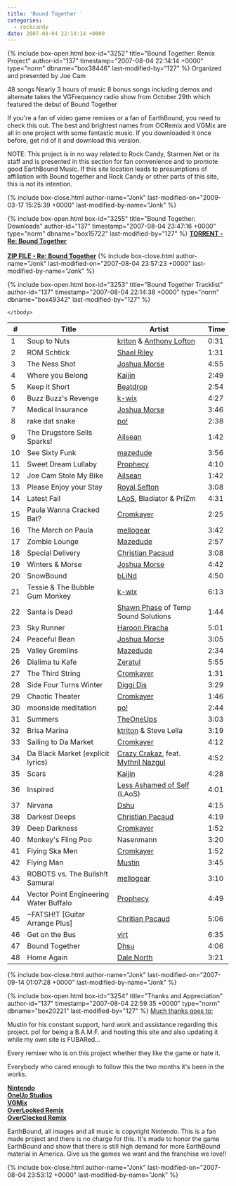 ```yaml
---
title: 'Bound Together '
categories:
  - rockcandy
date: 2007-08-04 22:14:14 +0000
---
```

{% include box-open.html box-id="3252" title="Bound Together: Remix Project" author-id="137" timestamp="2007-08-04 22:14:14 +0000" type="norm" dbname="box38446" last-modified-by="127" %}
Organized and presented by Joe Cam

<p>48 songs 
Nearly 3 hours of music
8 bonus songs including demos and alternate takes
the VGFrequency radio show from October 29th which featured the debut of Bound Together</p>

<p>If you're a fan of video game remixes or a fan of EarthBound, you need to check this out. The best and brightest names from OCRemix and VGMix are all in one project with some fantastic music. If you downloaded it once before, get rid of it and download this version. </p>

<p>NOTE: This project is in no way related to Rock Candy, Starmen.Net or its staff and is presented in this section for fan convenience and to promote good EarthBound Music. If this site location leads to presumptions of affiliation with Bound together and Rock Candy or other parts of this site, this is not its intention.</p>
{% include box-close.html author-name="Jonk" last-modified-on="2009-03-17 15:25:39 +0000" last-modified-by-name="Jonk" %}

{% include box-open.html box-id="3255" title="Bound Together: Downloads" author-id="137" timestamp="2007-08-04 23:47:16 +0000" type="norm" dbname="box15722" last-modified-by="127" %}
<a href="http://www.wushuplaya.com/boundtogether/Bound_Together.torrent"><B><U>TORRENT - Re: Bound Together</U></B></a><br /><br />
<a href="http://starmen.net/fanmusic/boundtogether/BoundTogether.zip"><B><U>ZIP FILE - Re: Bound Together</U></B></a>
{% include box-close.html author-name="Jonk" last-modified-on="2007-08-04 23:57:23 +0000" last-modified-by-name="Jonk" %}

{% include box-open.html box-id="3253" title="Bound Together Tracklist" author-id="137" timestamp="2007-08-04 22:14:38 +0000" type="norm" dbname="box49342" last-modified-by="127" %}
<table class="album" cellspacing="0">
	<thead>
		<tr>
			<th class="track">#</th>
			<th class="tracktitle">Title</th>
			<th class="artist">Artist</th>
			<th class="time">Time</th>
		</tr>
	</thead>
	<tbody>
		<tr>
			<td class="track">1</td>
			<td class="tracktitle">Soup to Nuts</td>
			<td class="artist"><a href="http://www.ktriton.com/">kriton</a> & <a href="http://www.oneupstudios.com/music/oum/TOUAnthony.php">Anthony Lofton</a></td>
			<td class="time">0:31</td>
		</tr>
		<tr>
			<td class="track">2</td>
			<td class="tracktitle">ROM Schtick</td>
			<td class="artist"><a href="http://lobachevsky.homelinux.net/~sriley/Original/">Shael Riley</a></td>
			<td class="time">1:31</td>
		</tr>
		<tr>
			<td class="track">3</td>
			<td class="tracktitle">The Ness Shot</td>
			<td class="artist"><a href="http://www.jmflava.com/">Joshua Morse</a></td>
			<td class="time">4:55</td>
		</tr>
		<tr>
			<td class="track">4</td>
			<td class="tracktitle">Where you Belong</td>
			<td class="artist"><a href="http://www.timsheehy.com/">Kaijin</a></td>
			<td class="time">2:49</td>
		</tr>
		<tr>
			<td class="track">5</td>
			<td class="tracktitle">Keep it Short</td>
			<td class="artist"><a href="http://www.paletteswap.com/beatdrop/">Beatdrop</a></td>
			<td class="time">2:54</td>
		</tr>
		<tr>
			<td class="track">6</td>
			<td class="tracktitle">Buzz Buzz's Revenge</td>
			<td class="artist"><a href="http://kwix.shackspace.com/">k-wix</a></td>
			<td class="time">4:27</td>
		</tr>
		<tr>
			<td class="track">7</td>
			<td class="tracktitle">Medical Insurance</td>
			<td class="artist"><a href="http://www.jmflava.com/">Joshua Morse</a></td>
			<td class="time">3:46</td>
		</tr>
		<tr>
			<td class="track">8</td>
			<td class="tracktitle">rake dat snake</td>
			<td class="artist"><a href="http://www.wushuplaya.com/">po!</a></td>
			<td class="time">2:38</td>
		</tr>
		<tr>
			<td class="track">9</td>
			<td class="tracktitle">The Drugstore Sells Sparks!</td>
			<td class="artist"><a href="http://vgmix.com/user_profile.php?user_id=20">Ailsean</a></td>
			<td class="time">1:42</td>
		</tr>
		<tr>
			<td class="track">10</td>
			<td class="tracktitle">See Sixty Funk</td>
			<td class="artist"><a href="http://www.mazedude.com/">mazedude</a></td>
			<td class="time">3:56</td>
		</tr>
		<tr>
			<td class="track">11</td>
			<td class="tracktitle">Sweet Dream Lullaby</td>
			<td class="artist"><a href="http://www.prophetikmusic.com/">Prophecy</a></td>
			<td class="time">4:10</td>
		</tr>
		<tr>
			<td class="track">12</td>
			<td class="tracktitle">Joe Cam Stole My Bike</td>
			<td class="artist"><a href="http://vgmix.com/user_profile.php?user_id=20">Ailsean</a></td>
			<td class="time">1:42</td>
		</tr>
		<tr>
			<td class="track">13</td>
			<td class="tracktitle">Please Enjoy your Stay</td>
			<td class="artist"><a href="http://www.trinaural.net/">Royal Sefton</a></td>
			<td class="time">3:08</td>
		</tr>
		<tr>
			<td class="track">14</td>
			<td class="tracktitle">Latest Fail</td>
			<td class="artist"><a href="http://lukewilliams.org/">LAoS</a>, Bladiator & PriZm</td>
			<td class="time">4:31</td>
		</tr>
		<tr>
			<td class="track">15</td>
			<td class="tracktitle">Paula Wanna Cracked Bat?</td>
			<td class="artist"><a href="http://shumwag.net/">Cromkayer</a></td>
			<td class="time">2:25</td>
		</tr>
		<tr>
			<td class="track">16</td>
			<td class="tracktitle">The March on Paula</td>
			<td class="artist"><a href="http://www.myspace.com/theatlanticmusic">mellogear</a></td>
			<td class="time">3:42</td>
		</tr>
		<tr>
			<td class="track">17</td>
			<td class="tracktitle">Zombie Lounge</td>
			<td class="artist"><a href="http://www.mazedude.com/">Mazedude</a></td>
			<td class="time">2:57</td>
		</tr>
		<tr>
			<td class="track">18</td>
			<td class="tracktitle">Special Delivery</td>
			<td class="artist"><a href="http://agora.ulaval.ca/~chpac2">Christian Pacaud</a></td>
			<td class="time">3:08</td>
		</tr>
		<tr>
			<td class="track">19</td>
			<td class="tracktitle">Winters & Morse</td>
			<td class="artist"><a href="http://www.jmflava.com/">Joshua Morse</a></td>
			<td class="time">4:42</td>
		</tr>
		<tr>
			<td class="track">20</td>
			<td class="tracktitle">SnowBound</td>
			<td class="artist"><a href="http://www.thebrailroom.com/">bLiNd</a></td>
			<td class="time">4:50</td>
		</tr>
		<tr>
			<td class="track">21</td>
			<td class="tracktitle">Tessie & The Bubble Gum Monkey</td>
			<td class="artist"><a href="http://kwix.shackspace.com/">k-wix</a></td>
			<td class="time">6:13</td>
		</tr>
		<tr>
			<td class="track">22</td>
			<td class="tracktitle">Santa is Dead</td>
			<td class="artist"><a href="http://www.tempsoundsolutions.com/">Shawn Phase</a> of Temp Sound Solutions</td>
			<td class="time">1:44</td>
		</tr>
		<tr>
			<td class="track">23</td>
			<td class="tracktitle">Sky Runner</td>
			<td class="artist"><a href="http://www.ffmusic.net/">Haroon Piracha</a></td>
			<td class="time">5:01</td>
		</tr>
		<tr>
			<td class="track">24</td>
			<td class="tracktitle">Peaceful Bean</td>
			<td class="artist"><a href="http://www.jmflava.com/">Joshua Morse</a></td>
			<td class="time">3:05</td>
		</tr>
		<tr>
			<td class="track">25</td>
			<td class="tracktitle">Valley Gremlins</td>
			<td class="artist"><a href="http://www.mazedude.com/">Mazedude</a></td>
			<td class="time">2:34</td>
		</tr>
		<tr>
			<td class="track">26</td>
			<td class="tracktitle">Dialima tu Kafe</td>
			<td class="artist"><a href="http://www.sarbatka.com/">Zeratul</a></td>
			<td class="time">5:55</td>
		</tr>
		<tr>
			<td class="track">27</td>
			<td class="tracktitle">The Third String</td>
			<td class="artist"><a href="http://shumwag.net/">Cromkayer</a></td>
			<td class="time">1:31</td>
		</tr>
		<tr>
			<td class="track">28</td>
			<td class="tracktitle">Side Four Turns Winter</td>
			<td class="artist"><a href="http://www.diggidis.com/">Diggi Dis</a></td>
			<td class="time">3:29</td>
		</tr>
		<tr>
			<td class="track">29</td>
			<td class="tracktitle">Chaotic Theater</td>
			<td class="artist"><a href="http://shumwag.net/">Cromkayer</a></td>
			<td class="time">1:46</td>
		</tr>
		<tr>
			<td class="track">30</td>
			<td class="tracktitle">moonside meditation</td>
			<td class="artist"><a href="http://www.wushuplaya.com/">po!</a></td>
			<td class="time">2:44</td>
		</tr>
		<tr>
			<td class="track">31</td>
			<td class="tracktitle">Summers</td>
			<td class="artist"><a href="http://oneupstudios.com/oum.php">TheOneUps</a></td>
			<td class="time">3:03</td>
		</tr>
		<tr>
			<td class="track">32</td>
			<td class="tracktitle">Brisa Marina</td>
			<td class="artist"><a href="http://www.ktriton.com/">ktriton</a> & Steve Lella</td>
			<td class="time">3:19</td>
		</tr>
		<tr>
			<td class="track">33</td>
			<td class="tracktitle">Sailing to Da Market</td>
			<td class="artist"><a href="http://shumwag.net/">Cromkayer</a></td>
			<td class="time">4:12</td>
		</tr>
		<tr>
			<td class="track">34</td>
			<td class="tracktitle">Da Black Market (explicit lyrics)</td>
			<td class="artist"><a href="http://www.myspace.com/crazycrakaz">Crazy Crakaz</a>, feat. <a href="http://www.vgmix.com/search.php?username=Mythril+Nazgul&show_songs=1&wip=1">Mythril Nazgul</a></td>
			<td class="time">4:52</td>
		</tr>
		<tr>
			<td class="track">35</td>
			<td class="tracktitle">Scars</td>
			<td class="artist"><a href="http://www.timsheehy.com/">Kaijin</a></td>
			<td class="time">4:28</td>
		</tr>
		<tr>
			<td class="track">36</td>
			<td class="tracktitle">Inspired</td>
			<td class="artist"><a href="http://lukewilliams.org/">Less Ashamed of Self</a> (LAoS)</td>
			<td class="time">4:01</td>
		</tr>
		<tr>
			<td class="track">37</td>
			<td class="tracktitle">Nirvana</td>
			<td class="artist"><a href="http://personal.utulsa.edu/~david-hsu/music.htm">Dshu</a></td>
			<td class="time">4:15</td>
		</tr>
		<tr>
			<td class="track">38</td>
			<td class="tracktitle">Darkest Deeps</td>
			<td class="artist"><a href="http://agora.ulaval.ca/~chpac2">Christian Pacaud</a></td>
			<td class="time">4:19</td>
		</tr>
		<tr>
			<td class="track">39</td>
			<td class="tracktitle">Deep Darkness</td>
			<td class="artist"><a href="http://shumwag.net/">Cromkayer</a></td>
			<td class="time">1:52</td>
		</tr>
		<tr>
			<td class="track">40</td>
			<td class="tracktitle">Monkey's Fling Poo</td>
			<td class="artist">Nasenmann</td>
			<td class="time">3:20</td>
		</tr>
		<tr>
			<td class="track">41</td>
			<td class="tracktitle">Flying Ska Men</td>
			<td class="artist"><a href="http://shumwag.net/">Cromkayer</a></td>
			<td class="time">1:52</td>
		</tr>
		<tr>
			<td class="track">42</td>
			<td class="tracktitle">Flying Man</td>
			<td class="artist"><a href="http://www.oneupstudios.com/">Mustin</a></td>
			<td class="time">3:45</td>
		</tr>
		<tr>
			<td class="track">43</td>
			<td class="tracktitle">ROBOTS vs. The Bullsh!t Samurai</td>
			<td class="artist"><a href="http://www.myspace.com/theatlanticmusic">mellogear</a></td>
			<td class="time">3:10</td>
		</tr>
		<tr>
			<td class="track">44</td>
			<td class="tracktitle">Vector Point Engineering Water Buffalo</td>
			<td class="artist"><a href="http://www.prophetikmusic.com/">Prophecy</a></td>
			<td class="time">4:49</td>
		</tr>
		<tr>
			<td class="track">45</td>
			<td class="tracktitle">~FATSH!T [Guitar Arrange Plus]</td>
			<td class="artist"><a href="http://agora.ulaval.ca/~chpac2">Chritian Pacaud</a></td>
			<td class="time">5:06</td>
		</tr>
		<tr>
			<td class="track">46</td>
			<td class="tracktitle">Get on the Bus</td>
			<td class="artist"><a href="http://virt.vgmix.com/">virt</a></td>
			<td class="time">6:35</td>
		</tr>
		<tr>
			<td class="track">47</td>
			<td class="tracktitle">Bound Together</td>
			<td class="artist"><a href="http://personal.utulsa.edu/~david-hsu/music.htm">Dhsu</a></td>
			<td class="time">4:06</td>
		</tr>
		<tr>
			<td class="track">48</td>
			<td class="tracktitle">Home Again</td>
			<td class="artist"><a href="http://www.dalenorth.com/">Dale North</a></td>
			<td class="time">3:21</td>
		</tr>
		
	</tbody>
</table>
{% include box-close.html author-name="Jonk" last-modified-on="2007-09-14 01:07:28 +0000" last-modified-by-name="Jonk" %}

{% include box-open.html box-id="3254" title="Thanks and Appreciation" author-id="137" timestamp="2007-08-04 22:59:35 +0000" type="norm" dbname="box20221" last-modified-by="127" %}
<u>Much thanks goes to:</u>
<p>Mustin for his constant support, hard work and assistance regarding this project.
po! for being a B.A.M.F. and hosting this site and also updating it while my own site is FUBARed...</p>
<p>Every remixer who is on this project whether they like the game or hate it.</p>
<p>Everybody who cared enough to follow this the two months it's been in the works.</p>
<a href="http://www.nintendo.com/"><b>Nintendo</b></a><br />
<a href="http://www.oneupstudios.com/"><b>OneUp Studios</b></a><br />
<a href="http://www.vgmix.com/"><b>VGMix</b></a><br />
<a href="http://www.olremix.org/"><b>OverLooked Remix</b></a><br />
<a href="http://www.ocremix.org/"><b>OverClocked Remix</b></a><br />
<p>EarthBound, all images and all music is copyright Nintendo. This is a fan made project and there is no charge for this. It's made to honor the game EarthBound and show that there is still high demand for more EarthBound material in America. Give us the games we want and the franchise we love!!</p>
{% include box-close.html author-name="Jonk" last-modified-on="2007-08-04 23:53:12 +0000" last-modified-by-name="Jonk" %}

